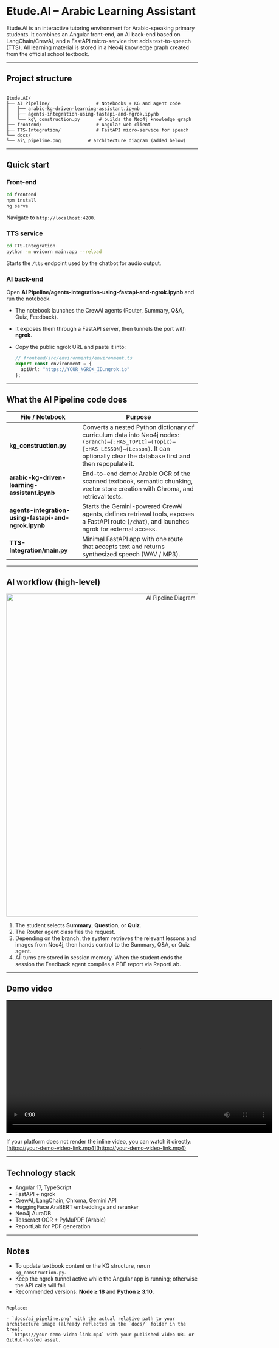 # Etude.AI – Arabic Learning Assistant

Etude.AI is an interactive tutoring environment for Arabic-speaking primary students. It combines an Angular front-end, an AI back-end based on LangChain/CrewAI, and a FastAPI micro-service that adds text-to-speech (TTS). All learning material is stored in a Neo4j knowledge graph created from the official school textbook.

---

## Project structure
```

Etude.AI/
├── AI Pipeline/                 # Notebooks + KG and agent code
│   ├── arabic-kg-driven-learning-assistant.ipynb
│   ├── agents-integration-using-fastapi-and-ngrok.ipynb
│   └── kg\_construction.py       # builds the Neo4j knowledge graph
├── frontend/                    # Angular web client
├── TTS-Integration/             # FastAPI micro-service for speech
└── docs/
└── ai\_pipeline.png          # architecture diagram (added below)

````

---

## Quick start

### Front-end
```bash
cd frontend
npm install
ng serve
````

Navigate to `http://localhost:4200`.

### TTS service

```bash
cd TTS-Integration
python -m uvicorn main:app --reload
```

Starts the `/tts` endpoint used by the chatbot for audio output.

### AI back-end

Open **AI Pipeline/agents-integration-using-fastapi-and-ngrok.ipynb** and run the notebook.

* The notebook launches the CrewAI agents (Router, Summary, Q\&A, Quiz, Feedback).
* It exposes them through a FastAPI server, then tunnels the port with **ngrok**.
* Copy the public ngrok URL and paste it into:

  ```ts
  // frontend/src/environments/environment.ts
  export const environment = {
    apiUrl: "https://YOUR_NGROK_ID.ngrok.io"
  };
  ```

---

## What the AI Pipeline code does

| File / Notebook                                      | Purpose                                                                                                                                                                                             |
| ---------------------------------------------------- | --------------------------------------------------------------------------------------------------------------------------------------------------------------------------------------------------- |
| **kg\_construction.py**                              | Converts a nested Python dictionary of curriculum data into Neo4j nodes: `(Branch)–[:HAS_TOPIC]→(Topic)–[:HAS_LESSON]→(Lesson)`. It can optionally clear the database first and then repopulate it. |
| **arabic-kg-driven-learning-assistant.ipynb**        | End-to-end demo: Arabic OCR of the scanned textbook, semantic chunking, vector store creation with Chroma, and retrieval tests.                                                                     |
| **agents-integration-using-fastapi-and-ngrok.ipynb** | Starts the Gemini-powered CrewAI agents, defines retrieval tools, exposes a FastAPI route (`/chat`), and launches ngrok for external access.                                                        |
| **TTS-Integration/main.py**                          | Minimal FastAPI app with one route that accepts text and returns synthesized speech (WAV / MP3).                                                                                                    |

---

## AI workflow (high-level)

<p align="center">
  <img src="docs/ai_pipeline.png" alt="AI Pipeline Diagram" width="850"/>
</p>

1. The student selects **Summary**, **Question**, or **Quiz**.
2. The Router agent classifies the request.
3. Depending on the branch, the system retrieves the relevant lessons and images from Neo4j, then hands control to the Summary, Q\&A, or Quiz agent.
4. All turns are stored in session memory. When the student ends the session the Feedback agent compiles a PDF report via ReportLab.

---

## Demo video

<video src="https://your-demo-video-link.mp4" width="700" controls></video>

If your platform does not render the inline video, you can watch it directly:
[https://your-demo-video-link.mp4](https://your-demo-video-link.mp4)

---

## Technology stack

* Angular 17, TypeScript
* FastAPI + ngrok
* CrewAI, LangChain, Chroma, Gemini API
* HuggingFace AraBERT embeddings and reranker
* Neo4j AuraDB
* Tesseract OCR + PyMuPDF (Arabic)
* ReportLab for PDF generation

---

## Notes

* To update textbook content or the KG structure, rerun `kg_construction.py`.
* Keep the ngrok tunnel active while the Angular app is running; otherwise the API calls will fail.
* Recommended versions: **Node ≥ 18** and **Python ≥ 3.10**.

```

Replace:

- `docs/ai_pipeline.png` with the actual relative path to your architecture image (already reflected in the `docs/` folder in the tree).
- `https://your-demo-video-link.mp4` with your published video URL or GitHub-hosted asset.

